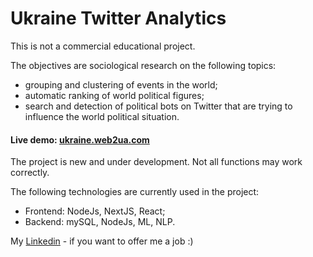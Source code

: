 # Ukraine Twitter Analytics

This is not a commercial educational project.

The objectives are sociological research on the following topics:

- grouping and clustering of events in the world;
- automatic ranking of world political figures;
- search and detection of political bots on Twitter that are trying to influence the world political situation.

#### Live demo: [ukraine.web2ua.com](https://ukraine.web2ua.com)
The project is new and under development. Not all functions may work correctly.

The following technologies are currently used in the project: 
- Frontend: NodeJs, NextJS, React; 
- Backend: mySQL, NodeJs, ML, NLP.

My [Linkedin](https://www.linkedin.com/in/sergey-vatulev/) - if you want to offer me a job :)

